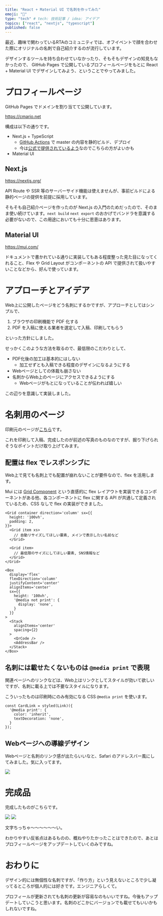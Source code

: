```yaml
---
title: "React + Material UI で名刺を作ってみた"
emoji: "📇"
type: "tech" # tech: 技術記事 / idea: アイデア
topics: ["react", "nextjs", "typescript"]
published: false
---
```


最近、趣味で関わっているRTAのコミュニティでは、オフイベントで顔を合わせた際にオリジナルの名刺で自己紹介するのが流行しています。

デザインするツールを持ち合わせていなかったり、そもそもデザインの知見もなかったので、 GitHub Pages で公開しているプロフィールページをもとに React + Material UI でデザインしてみよう、ということでやってみました。

# プロフィールページ

GitHub Pages でドメインを割り当てて公開しています。

https://cmario.net

構成は以下の通りです。

- Next.js + TypeScript
  - [GitHub Actions](https://github.com/peaceiris/actions-gh-pages) で master の内容を静的ビルド、デプロイ
  - 今は[公式で提供されているよう](https://github.blog/2022-08-10-github-pages-now-uses-actions-by-default/)なのでこちらの方がよいかも
- Material UI

## Next.js

https://nextjs.org/

API Route や SSR 等のサーバーサイド機能は使えませんが、事前ビルドによる静的ページの提供を前提に採用しています。

そもそも自己紹介ページを作ったのが Next.js の入門のためだったので、そのまま使い続けています。`next build` `next export` のおかげでバンドラを意識する必要がないので、この用途においても十分に恩恵はあります。

## Material UI

https://mui.com/

ドキュメントで書かれている通りに実装してもある程度整った見た目になってくれること、Flex や Grid Layout がコンポーネントの API で提供されて扱いやすいことなどから、好んで使っています。

# アプローチとアイデア

Web上に公開したページをどう名刺にするかですが、アプローチとしてはシンプルで、

1. ブラウザの印刷機能で PDF 化する
2. PDF を入稿に使える業者を選定して入稿、印刷してもらう

といった方針にしました。

せっかくこのような方法を取るので、最低限のこだわりとして、

- PDF化後の加工は基本的にはしない
  - 加工せずとも入稿できる程度のデザインになるようにする
- Webページとしての体裁も崩さない
- 名刺からWeb上のページにアクセスできるようにする
  - Webページがもとになっていることが伝われば嬉しい

この辺りを意識して実装しました。

# 名刺用のページ

印刷元のページが[こちら](https://cmario.net/card)です。

これを印刷して入稿、完成したのが前述の写真のものなのですが、掘り下げられそうなポイントだけ取り上げてみます。

## 配置は flex でレスポンシブに

Web上で見ても名刺上でも配置が崩れないことが要件なので、flex を活用します。

Mui には [Grid Component](https://mui.com/material-ui/react-grid/) という直感的に flex レイアウトを実装できるコンポーネントがある他、各コンポーネントに flex に関する API が共通して定義されているため、CSS なしで flex の実装ができました。

```tsx
<Grid container direction='column' sx={{
  height: '100vh',
  padding: 2,
}}>
  <Grid item xs>
    // 自動リサイズしてほしい要素, メインで表示したい名前など
  </Grid>

  <Grid item>
    // 最低限のサイズにしてほしい要素, SNS情報など
  </Grid>
</Grid>
```

```tsx
<Box
  display='flex'
  flexDirection='column'
  justifyContent='center'
  alignItems='center'
  sx={{
    height: '100vh',
    '@media not print': {
      display: 'none',
    }
  }}
>
  <Stack
    alignItems='center'
    spacing={2}
  >
    <QrCode />
    <AddressBar />
  </Stack>
</Box>

```

## 名刺には載せたくないものは `@media print` で表現

関連ページへのリンクなどは、Web上はリンクとしてスタイルが効いて欲しいですが、名刺に載る上では不要なスタイルになります。

こういったものは印刷時にのみ有効になる CSS `@media print` を使います。

```tsx
const CardLink = styled(Link)({
  '@media print': {
    color: 'inherit',
    textDecoration: 'none',
  }
});
```

## Webページへの導線デザイン

Webページと名刺のリンク感が出たらいいなと、Safari のアドレスバー風にしてみました。気に入ってます。

![](https://storage.googleapis.com/zenn-user-upload/6cec84931d9b-20221212.png)

# 完成品

完成したものがこちらです。

![](https://storage.googleapis.com/zenn-user-upload/f768f78e1e00-20221212.jpg)
![](https://storage.googleapis.com/zenn-user-upload/0b6294101db4-20221212.jpg)

文字ちっちゃ～～～～～～い。

わかりやすい反省点はあるものの、概ねやりたかったことはできたので、あとはプロフィールページをアップデートしていくのみですね。

# おわりに

デザイン的には無個性な名刺ですが、「作り方」という見えないところで少し凝ってるところが個人的には好きです。エンジニアらしくて。

プロフィールが更新されても名刺の更新が容易なのもいいですね。今後もアップデートしていこうと思います。名刺のどこかにバージョンでも載せてもいいかもしれないですね。